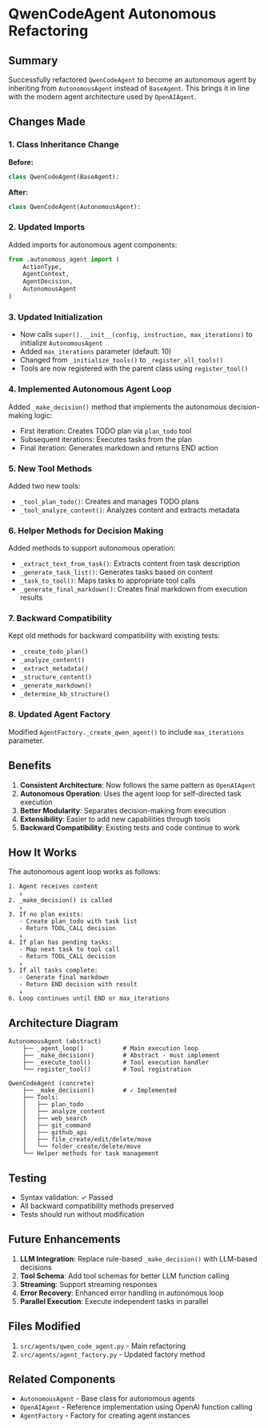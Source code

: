 # QwenCodeAgent Autonomous Refactoring

## Summary

Successfully refactored `QwenCodeAgent` to become an autonomous agent by inheriting from `AutonomousAgent` instead of `BaseAgent`. This brings it in line with the modern agent architecture used by `OpenAIAgent`.

## Changes Made

### 1. Class Inheritance Change

**Before:**
```python
class QwenCodeAgent(BaseAgent):
```

**After:**
```python
class QwenCodeAgent(AutonomousAgent):
```

### 2. Updated Imports

Added imports for autonomous agent components:
```python
from .autonomous_agent import (
    ActionType,
    AgentContext,
    AgentDecision,
    AutonomousAgent
)
```

### 3. Updated Initialization

- Now calls `super().__init__(config, instruction, max_iterations)` to initialize `AutonomousAgent`
- Added `max_iterations` parameter (default: 10)
- Changed from `_initialize_tools()` to `_register_all_tools()`
- Tools are now registered with the parent class using `register_tool()`

### 4. Implemented Autonomous Agent Loop

Added `_make_decision()` method that implements the autonomous decision-making logic:
- First iteration: Creates TODO plan via `plan_todo` tool
- Subsequent iterations: Executes tasks from the plan
- Final iteration: Generates markdown and returns END action

### 5. New Tool Methods

Added two new tools:
- `_tool_plan_todo()`: Creates and manages TODO plans
- `_tool_analyze_content()`: Analyzes content and extracts metadata

### 6. Helper Methods for Decision Making

Added methods to support autonomous operation:
- `_extract_text_from_task()`: Extracts content from task description
- `_generate_task_list()`: Generates tasks based on content
- `_task_to_tool()`: Maps tasks to appropriate tool calls
- `_generate_final_markdown()`: Creates final markdown from execution results

### 7. Backward Compatibility

Kept old methods for backward compatibility with existing tests:
- `_create_todo_plan()`
- `_analyze_content()`
- `_extract_metadata()`
- `_structure_content()`
- `_generate_markdown()`
- `_determine_kb_structure()`

### 8. Updated Agent Factory

Modified `AgentFactory._create_qwen_agent()` to include `max_iterations` parameter.

## Benefits

1. **Consistent Architecture**: Now follows the same pattern as `OpenAIAgent`
2. **Autonomous Operation**: Uses the agent loop for self-directed task execution
3. **Better Modularity**: Separates decision-making from execution
4. **Extensibility**: Easier to add new capabilities through tools
5. **Backward Compatibility**: Existing tests and code continue to work

## How It Works

The autonomous agent loop works as follows:

```
1. Agent receives content
   ↓
2. _make_decision() is called
   ↓
3. If no plan exists:
   - Create plan_todo with task list
   - Return TOOL_CALL decision
   ↓
4. If plan has pending tasks:
   - Map next task to tool call
   - Return TOOL_CALL decision
   ↓
5. If all tasks complete:
   - Generate final markdown
   - Return END decision with result
   ↓
6. Loop continues until END or max_iterations
```

## Architecture Diagram

```
AutonomousAgent (abstract)
    ├── _agent_loop()           # Main execution loop
    ├── _make_decision()        # Abstract - must implement
    ├── _execute_tool()         # Tool execution handler
    └── register_tool()         # Tool registration

QwenCodeAgent (concrete)
    ├── _make_decision()        # ✓ Implemented
    ├── Tools:
    │   ├── plan_todo
    │   ├── analyze_content
    │   ├── web_search
    │   ├── git_command
    │   ├── github_api
    │   ├── file_create/edit/delete/move
    │   └── folder_create/delete/move
    └── Helper methods for task management
```

## Testing

- Syntax validation: ✓ Passed
- All backward compatibility methods preserved
- Tests should run without modification

## Future Enhancements

1. **LLM Integration**: Replace rule-based `_make_decision()` with LLM-based decisions
2. **Tool Schema**: Add tool schemas for better LLM function calling
3. **Streaming**: Support streaming responses
4. **Error Recovery**: Enhanced error handling in autonomous loop
5. **Parallel Execution**: Execute independent tasks in parallel

## Files Modified

1. `src/agents/qwen_code_agent.py` - Main refactoring
2. `src/agents/agent_factory.py` - Updated factory method

## Related Components

- `AutonomousAgent` - Base class for autonomous agents
- `OpenAIAgent` - Reference implementation using OpenAI function calling
- `AgentFactory` - Factory for creating agent instances

